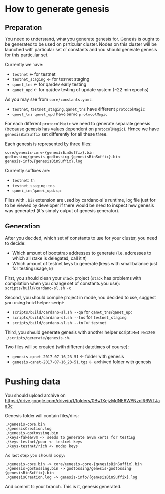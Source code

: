 # How to generate genesis

## Preparation

You need to understand, what you generate genesis for. Genesis is ought to be generated to be used on particular cluster. Nodes on this cluster will be launched with particular set of constants and you should generate genesis for this particular set.

Currently we have:

* `testnet` <- for testnet
* `testnet_staging` <- for testnet staging
* `qanet_tns` <- for qa/dev early testing
* `qanet_upd` <- for qa/dev testing of update system (~22 min epochs)

As you may see from `core/constants.yaml`:

* `testnet`, `testnet_staging`, `qanet_tns` have different `protocolMagic`
* `qanet_tns`, `qanet_upd` have same `protocolMagic`

For each different `protocolMagic` we need to generate separate genesis (because genesis has values dependent on `protocolMagic`).
Hence we have `genesisBinSuffix` set differently for all these three.

Each genesis is represented by three files:

```
core/genesis-core-{genesisBinSuffix}.bin
godtossing/genesis-godtossing-{genesisBinSuffix}.bin
genesis-info/{genesisBinSuffix}.log
```

Currently suffixes are:

* `testnet`: `tn`
* `testnet_staging`: `tns`
* `qanet_tns`/`qanet_upd`: `qa`

Files with `.bin` extension are used by cardano-sl's runtime, log file just for to be viewed by developer if there would be need to inspect how genesis was generated (it's simply output of genesis generator).

## Generation

After you decided, which set of constants to use for your cluster, you need to decide:

* Which amount of bootstrap addresses to generate (i.e. addresses to which all stake is delegated, call it `M`)
* Which amount of testnet keys to generate (keys with small balance just for testing usage, `N`)

First, you should clean your `stack` project (`stack` has problems with compilation when you change set of constants you use): `scripts/build/cardano-sl.sh -c`

Second, you should compile project in mode, you decided to use, suggest you using build helper script:

* `scripts/build/cardano-sl.sh --qa` for `qanet_tns`/`qanet_upd`
* `scripts/build/cardano-sl.sh --tns` for `testnet_staging`
* `scripts/build/cardano-sl.sh --tn` for `testnet`

Third, you should generate genesis with another helper script: `M=4 N=1200 ./scripts/generate/genesis.sh`.

Two files will be created (with different datetimes of course):

* `genesis-qanet-2017-07-16_23-51` <- folder with genesis
* `genesis-qanet-2017-07-16_23-51.tgz` <- archived folder with genesis

# Pushing data

You should upload archive on https://drive.google.com/drive/u/1/folders/0Bw1XejzMdNE6WVNzdlR6WTJaa3c

Genesis folder will contain files/dirs:

```
./genesis-core.bin
./genesisCreation.log
./genesis-godtossing.bin
./keys-fakeavvm <- seeds to generate avvm certs for testing
./keys-testnet/poor <- testnet keys
./keys-testnet/rich <- nodes keys
```

As last step you should copy:

```
./genesis-core.bin -> core/genesis-core-{genesisBinSuffix}.bin
./genesis-godtossing.bin -> godtossing/genesis-godtossing-{genesisBinSuffix}.bin
./genesisCreation.log -> genesis-info/{genesisBinSuffix}.log
```

And commit to your branch. This is it, genesis generated.
